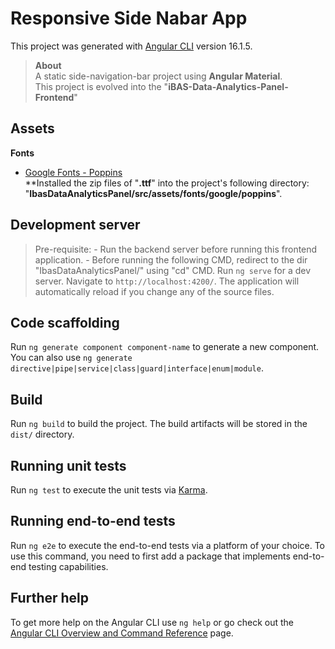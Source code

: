 # Responsive Side Nabar App

This project was generated with [Angular CLI](https://github.com/angular/angular-cli) version 16.1.5.

> **About** <br>
A static side-navigation-bar project using **Angular Material**. <br>
This project is evolved into the "**iBAS-Data-Analytics-Panel-Frontend**" <br>

## Assets
**Fonts**
- [Google Fonts - Poppins](https://fonts.google.com/specimen/Poppins) <br>
**Installed the zip files of "__.ttf__" into the project's following directory: "__IbasDataAnalyticsPanel/src/assets/fonts/google/poppins__".

## Development server
> Pre-requisite:
    - Run the backend server before running this frontend application.
    - Before running the following CMD, redirect to the dir "IbasDataAnalyticsPanel/" using "cd" CMD.
Run `ng serve` for a dev server. Navigate to `http://localhost:4200/`. The application will automatically reload if you change any of the source files.

## Code scaffolding

Run `ng generate component component-name` to generate a new component. You can also use `ng generate directive|pipe|service|class|guard|interface|enum|module`.

## Build

Run `ng build` to build the project. The build artifacts will be stored in the `dist/` directory.

## Running unit tests

Run `ng test` to execute the unit tests via [Karma](https://karma-runner.github.io).

## Running end-to-end tests

Run `ng e2e` to execute the end-to-end tests via a platform of your choice. To use this command, you need to first add a package that implements end-to-end testing capabilities.

## Further help

To get more help on the Angular CLI use `ng help` or go check out the [Angular CLI Overview and Command Reference](https://angular.io/cli) page.
